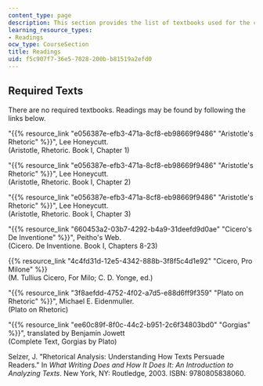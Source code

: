 ```yaml
---
content_type: page
description: This section provides the list of textbooks used for the course.
learning_resource_types:
- Readings
ocw_type: CourseSection
title: Readings
uid: f5c907f7-36e5-7028-200b-b81519a2efd0
---
```


Required Texts
--------------

There are no required textbooks. Readings may be found by following the links below.

"{{% resource_link "e056387e-efb3-471a-8cf8-eb98669f9486" "Aristotle's Rhetoric" %}}", Lee Honeycutt.  
(Aristotle, Rhetoric. Book I, Chapter 1)

"{{% resource_link "e056387e-efb3-471a-8cf8-eb98669f9486" "Aristotle's Rhetoric" %}}", Lee Honeycutt.  
(Aristotle, Rhetoric. Book I, Chapter 2)

"{{% resource_link "e056387e-efb3-471a-8cf8-eb98669f9486" "Aristotle's Rhetoric" %}}", Lee Honeycutt.  
(Aristotle, Rhetoric. Book I, Chapter 3)

"{{% resource_link "660453a2-03b7-4292-b4a9-31deefd9d0ae" "Cicero's De Inventione" %}}", Peitho's Web.  
(Cicero. De Inventione. Book I, Chapters 8-23)

{{% resource_link "4c4fd31d-12e5-4342-888b-3f8f5c4d1e92" "Cicero, Pro Milone" %}}  
(M. Tullius Cicero, For Milo; C. D. Yonge, ed.)

"{{% resource_link "3f8aefdd-4752-4f02-a7d5-e88d6ff9f359" "Plato on Rhetoric" %}}", Michael E. Eidenmuller.  
(Plato on Rhetoric)

"{{% resource_link "ee60c89f-8f0c-44c2-b951-2c6f34803bd0" "Gorgias" %}}", translated by Benjamin Jowett  
(Complete Text, Gorgias by Plato)

Selzer, J. "Rhetorical Analysis: Understanding How Texts Persuade Readers." In _What Writing Does and How It Does It: An Introduction to Analyzing Texts_. New York, NY: Routledge, 2003. ISBN: 9780805838060.